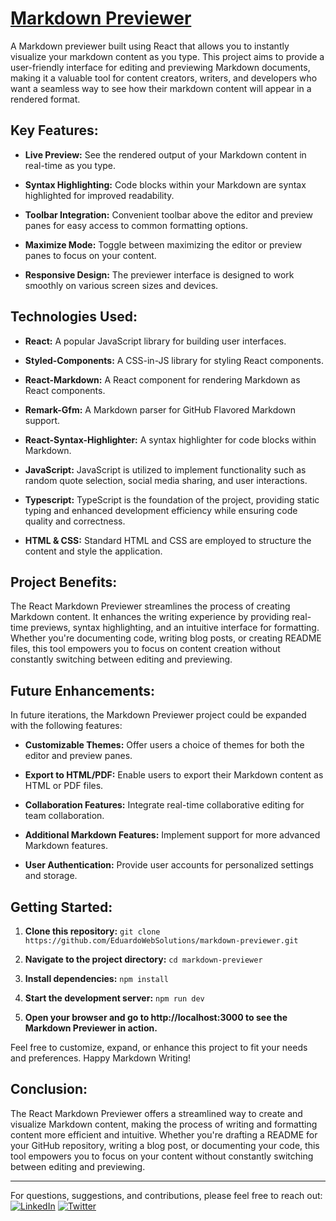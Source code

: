 # <a href="https://eduardowebsolutions.github.io/markdown-previewer/" target="_blank">Markdown Previewer</a>

A Markdown previewer built using React that allows you to instantly visualize your markdown content as you type. This project aims to provide a user-friendly interface for editing and previewing Markdown documents, making it a valuable tool for content creators, writers, and developers who want a seamless way to see how their markdown content will appear in a rendered format.

## Key Features:

- **Live Preview:** See the rendered output of your Markdown content in real-time as you type.
  
- **Syntax Highlighting:** Code blocks within your Markdown are syntax highlighted for improved readability.
  
- **Toolbar Integration:** Convenient toolbar above the editor and preview panes for easy access to common formatting options.

- **Maximize Mode:** Toggle between maximizing the editor or preview panes to focus on your content.
  
- **Responsive Design:** The previewer interface is designed to work smoothly on various screen sizes and devices.

## Technologies Used:

- **React:** A popular JavaScript library for building user interfaces.
  
- **Styled-Components:** A CSS-in-JS library for styling React components.
  
- **React-Markdown:** A React component for rendering Markdown as React components.
  
- **Remark-Gfm:** A Markdown parser for GitHub Flavored Markdown support.
  
- **React-Syntax-Highlighter:** A syntax highlighter for code blocks within Markdown.

- **JavaScript:** JavaScript is utilized to implement functionality such as random quote selection, social media sharing, and user interactions.

- **Typescript:** TypeScript is the foundation of the project, providing static typing and enhanced development efficiency while ensuring code quality and correctness.

- **HTML & CSS:** Standard HTML and CSS are employed to structure the content and style the application.

## Project Benefits:

The React Markdown Previewer streamlines the process of creating Markdown content. It enhances the writing experience by providing real-time previews, syntax highlighting, and an intuitive interface for formatting. Whether you're documenting code, writing blog posts, or creating README files, this tool empowers you to focus on content creation without constantly switching between editing and previewing.

## Future Enhancements:
In future iterations, the Markdown Previewer project could be expanded with the following features:

- **Customizable Themes:** Offer users a choice of themes for both the editor and preview panes.
  
- **Export to HTML/PDF:** Enable users to export their Markdown content as HTML or PDF files.
  
- **Collaboration Features:** Integrate real-time collaborative editing for team collaboration.
  
- **Additional Markdown Features:** Implement support for more advanced Markdown features.
  
- **User Authentication:** Provide user accounts for personalized settings and storage.


## Getting Started:

1. **Clone this repository:** ` git clone https://github.com/EduardoWebSolutions/markdown-previewer.git `

1. **Navigate to the project directory:** ` cd markdown-previewer `

1. **Install dependencies:** ` npm install `

1. **Start the development server:** ` npm run dev `

1. **Open your browser and go to http://localhost:3000 to see the Markdown Previewer in action.**
   
Feel free to customize, expand, or enhance this project to fit your needs and preferences. Happy Markdown Writing!

## Conclusion:

The React Markdown Previewer offers a streamlined way to create and visualize Markdown content, making the process of writing and formatting content more efficient and intuitive. Whether you're drafting a README for your GitHub repository, writing a blog post, or documenting your code, this tool empowers you to focus on your content without constantly switching between editing and previewing.

---

For questions, suggestions, and contributions, please feel free to reach out:
[![LinkedIn](https://img.shields.io/badge/LinkedIn-0077B5?style=for-the-badge&logo=linkedin&logoColor=white)](https://www.linkedin.com/in/EduardoWebSolutions/)
[![Twitter](https://img.shields.io/badge/Twitter-1DA1F2?style=for-the-badge&logo=twitter&logoColor=white)](https://twitter.com/EduardoWebSlt)

